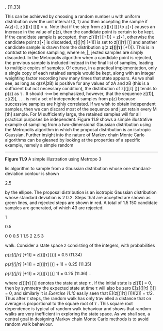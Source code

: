 _._ (11.33)


This can be achieved by choosing a random number u with uniform distribution over
the unit interval (0, 1) and then accepting the sample if A(z[⋆], z[(][τ] [)]) > u. Note that
if the step from z[(][τ] [)] to z[⋆] causes an increase in the value of p(z), then the candidate
point is certain to be kept.
If the candidate sample is accepted, then z[(][τ] [+1)] = z[⋆], otherwise the candidate
point z[⋆] is discarded, z[(][τ] [+1)] is set to z[(][τ] [)] and another candidate sample is drawn
from the distribution q(z **z[(][τ]** [+1)]). This is in contrast to rejection sampling, where re_|_
jected samples are simply discarded. In the Metropolis algorithm when a candidate
point is rejected, the previous sample is included instead in the final list of samples,
leading to multiple copies of samples. Of course, in a practical implementation,
only a single copy of each retained sample would be kept, along with an integer
weighting factor recording how many times that state appears. As we shall see, as
long as q(zA|zB) is positive for any values of zA and zB (this is a sufficient but
not necessary condition), the distribution of z[(][τ] [)] tends to p(z) as τ . It should
_→∞_
be emphasized, however, that the sequence z[(1)], z[(2)], . . . is not a set of independent
samples from p(z) because successive samples are highly correlated. If we wish to
obtain independent samples, then we can discard most of the sequence and just retain every M [th] sample. For M sufficiently large, the retained samples will for all
practical purposes be independent. Figure 11.9 shows a simple illustrative example of sampling from a two-dimensional Gaussian distribution using the Metropolis
algorithm in which the proposal distribution is an isotropic Gaussian.
Further insight into the nature of Markov chain Monte Carlo algorithms can be
gleaned by looking at the properties of a specific example, namely a simple random


-----

**Figure 11.9** A simple illustration using Metropo
3

lis algorithm to sample from a
Gaussian distribution whose one
standard-deviation contour is shown

2.5

by the ellipse. The proposal distribution is an isotropic Gaussian distribution whose standard deviation is 2
0.2. Steps that are accepted are
shown as green lines, and rejected
steps are shown in red. A total of 1.5
150 candidate samples are generated, of which 43 are rejected.

1

0.5

0
0 0.5 1 1.5 2 2.5 3

walk. Consider a state space z consisting of the integers, with probabilities

_p(z[(][τ]_ [+1)] = z[(][τ] [)]) = 0.5 (11.34)

_p(z[(][τ]_ [+1)] = z[(][τ] [)] + 1) = 0.25 (11.35)

_p(z[(][τ]_ [+1)] = z[(][τ] [)] 1) = 0.25 (11.36)
_−_

where z[(][τ] [)] denotes the state at step τ . If the initial state is z[(1)] = 0, then by symmetry the expected state at time τ will also be zero E[z[(][τ] [)]] = 0, and similarly it is
_Exercise 11.10_ easily seen that E[(z[(][τ] [)])[2]] = τ/2. Thus after τ steps, the random walk has only trav
elled a distance that on average is proportional to the square root of τ . This square
root dependence is typical of random walk behaviour and shows that random walks
are very inefficient in exploring the state space. As we shall see, a central goal in
designing Markov chain Monte Carlo methods is to avoid random walk behaviour.
